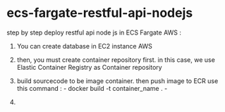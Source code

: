 # ecs-fargate-restful-api-nodejs

step by step deploy restful api node js in ECS Fargate AWS :

1. You can create database in EC2 instance AWS

2. then, you must create container repository first. in this case, we use Elastic Container Registry as Container repository

3. build sourcecode to be image container. then push image to ECR
    use this command : - docker build -t container_name .
                       -
4. 

